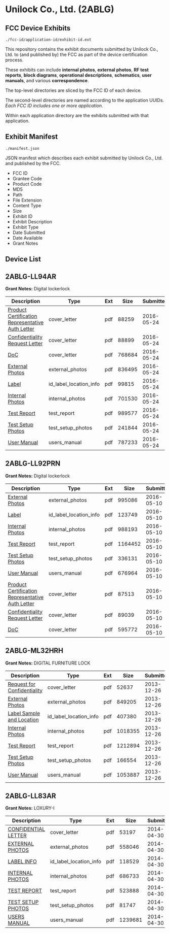 # Unilock Co., Ltd. (2ABLG)
## FCC Device Exhibits

```
./fcc-id/application-id/exhibit-id.ext
```

This repository contains the exhibit documents submitted by Unilock Co., Ltd. to (and published by) the FCC as part of the device certification process.

These exhibits can include **internal photos**, **external photos**, **RF test reports**, **block diagrams**, **operational descriptions**, **schematics**, **user manuals**, and various **correspondence**.

The top-level directories are sliced by the FCC ID of each device.

The second-level directories are named according to the application UUIDs. *Each FCC ID includes one or more application.*

Within each application directory are the exhibits submitted with that application. 

## Exhibit Manifest

```
./manifest.json
```

JSON manifest which describes each exhibit submitted by Unilock Co., Ltd. and published by the FCC.

- FCC ID
- Grantee Code
- Product Code
- MD5
- Path
- File Extension
- Content Type
- Size
- Exhibit ID
- Exhibit Description
- Exhibit Type
- Date Submitted
- Date Available
- Grant Notes

## Device List
## 2ABLG-LL94AR
**Grant Notes:** Digital lockerlock

| Description | Type | Ext | Size | Submitted | Available |
| ----------- | ---- | --- | ---- | --------- | --------- |
| [Product Certification Representative Auth Letter](2ABLG-LL94AR/3eb2fd871014a77bfed7400cd81270b1/3002697.pdf) | cover_letter | pdf | 88259 | 2016-05-24 | 2016-05-24 |
| [Confidentiality Request Letter](2ABLG-LL94AR/3eb2fd871014a77bfed7400cd81270b1/3002698.pdf) | cover_letter | pdf | 88899 | 2016-05-24 | 2016-05-24 |
| [DoC](2ABLG-LL94AR/3eb2fd871014a77bfed7400cd81270b1/3002699.pdf) | cover_letter | pdf | 768684 | 2016-05-24 | 2016-05-24 |
| [External Photos](2ABLG-LL94AR/3eb2fd871014a77bfed7400cd81270b1/3002706.pdf) | external_photos | pdf | 836495 | 2016-05-24 | 2016-05-24 |
| [Label](2ABLG-LL94AR/3eb2fd871014a77bfed7400cd81270b1/3002705.pdf) | id_label_location_info | pdf | 99815 | 2016-05-24 | 2016-05-24 |
| [Internal Photos](2ABLG-LL94AR/3eb2fd871014a77bfed7400cd81270b1/3002707.pdf) | internal_photos | pdf | 701530 | 2016-05-24 | 2016-05-24 |
| [Test Report](2ABLG-LL94AR/3eb2fd871014a77bfed7400cd81270b1/3002704.pdf) | test_report | pdf | 989577 | 2016-05-24 | 2016-05-24 |
| [Test Setup Photos](2ABLG-LL94AR/3eb2fd871014a77bfed7400cd81270b1/3002703.pdf) | test_setup_photos | pdf | 241844 | 2016-05-24 | 2016-05-24 |
| [User Manual](2ABLG-LL94AR/3eb2fd871014a77bfed7400cd81270b1/3002708.pdf) | users_manual | pdf | 787233 | 2016-05-24 | 2016-05-24 |
## 2ABLG-LL92PRN
**Grant Notes:** Digital lockerlock

| Description | Type | Ext | Size | Submitted | Available |
| ----------- | ---- | --- | ---- | --------- | --------- |
| [External Photos](2ABLG-LL92PRN/94fe9264ee8d2f49802b4799bd83ef39/2985657.pdf) | external_photos | pdf | 995086 | 2016-05-10 | 2016-05-10 |
| [Label](2ABLG-LL92PRN/94fe9264ee8d2f49802b4799bd83ef39/2985656.pdf) | id_label_location_info | pdf | 123749 | 2016-05-10 | 2016-05-10 |
| [Internal Photos](2ABLG-LL92PRN/94fe9264ee8d2f49802b4799bd83ef39/2985661.pdf) | internal_photos | pdf | 988193 | 2016-05-10 | 2016-05-10 |
| [Test Report](2ABLG-LL92PRN/94fe9264ee8d2f49802b4799bd83ef39/2985653.pdf) | test_report | pdf | 1164452 | 2016-05-10 | 2016-05-10 |
| [Test Setup Photos](2ABLG-LL92PRN/94fe9264ee8d2f49802b4799bd83ef39/2985652.pdf) | test_setup_photos | pdf | 336131 | 2016-05-10 | 2016-05-10 |
| [User Manual](2ABLG-LL92PRN/94fe9264ee8d2f49802b4799bd83ef39/2985671.pdf) | users_manual | pdf | 676964 | 2016-05-10 | 2016-05-10 |
| [Product Certification Representative Auth Letter](2ABLG-LL92PRN/94fe9264ee8d2f49802b4799bd83ef39/2985644.pdf) | cover_letter | pdf | 87513 | 2016-05-10 | 2016-05-10 |
| [Confidentiality Request Letter](2ABLG-LL92PRN/94fe9264ee8d2f49802b4799bd83ef39/2985646.pdf) | cover_letter | pdf | 89039 | 2016-05-10 | 2016-05-10 |
| [DoC](2ABLG-LL92PRN/94fe9264ee8d2f49802b4799bd83ef39/2985647.pdf) | cover_letter | pdf | 595772 | 2016-05-10 | 2016-05-10 |
## 2ABLG-ML32HRH
**Grant Notes:** DIGITAL FURNITURE LOCK

| Description | Type | Ext | Size | Submitted | Available |
| ----------- | ---- | --- | ---- | --------- | --------- |
| [Request for Confidentiality](2ABLG-ML32HRH/9853d4bef6d261601509a8d097269322/2151678.pdf) | cover_letter | pdf | 52637 | 2013-12-26 | 2013-12-26 |
| [External Photos](2ABLG-ML32HRH/9853d4bef6d261601509a8d097269322/2151674.pdf) | external_photos | pdf | 849205 | 2013-12-26 | 2013-12-26 |
| [Label Sample and Location](2ABLG-ML32HRH/9853d4bef6d261601509a8d097269322/2151676.pdf) | id_label_location_info | pdf | 407380 | 2013-12-26 | 2013-12-26 |
| [Internal Photos](2ABLG-ML32HRH/9853d4bef6d261601509a8d097269322/2151675.pdf) | internal_photos | pdf | 1018355 | 2013-12-26 | 2013-12-26 |
| [Test Report](2ABLG-ML32HRH/9853d4bef6d261601509a8d097269322/2151680.pdf) | test_report | pdf | 1212894 | 2013-12-26 | 2013-12-26 |
| [Test Setup Photos](2ABLG-ML32HRH/9853d4bef6d261601509a8d097269322/2151679.pdf) | test_setup_photos | pdf | 166554 | 2013-12-26 | 2013-12-26 |
| [User Manual](2ABLG-ML32HRH/9853d4bef6d261601509a8d097269322/2151673.pdf) | users_manual | pdf | 1053887 | 2013-12-26 | 2013-12-26 |
## 2ABLG-LL83AR
**Grant Notes:** LOXURY-I

| Description | Type | Ext | Size | Submitted | Available |
| ----------- | ---- | --- | ---- | --------- | --------- |
| [CONFIDENTIAL LETTER](2ABLG-LL83AR/b9234b488e1c7c9f2446ac0f82f95dac/2255972.pdf) | cover_letter | pdf | 53197 | 2014-04-30 | 2014-04-30 |
| [EXTERNAL PHOTOS](2ABLG-LL83AR/b9234b488e1c7c9f2446ac0f82f95dac/2255969.pdf) | external_photos | pdf | 558046 | 2014-04-30 | 2014-04-30 |
| [LABEL INFO](2ABLG-LL83AR/b9234b488e1c7c9f2446ac0f82f95dac/2255971.pdf) | id_label_location_info | pdf | 118529 | 2014-04-30 | 2014-04-30 |
| [INTERNAL PHOTOS](2ABLG-LL83AR/b9234b488e1c7c9f2446ac0f82f95dac/2255970.pdf) | internal_photos | pdf | 686733 | 2014-04-30 | 2014-04-30 |
| [TEST REPORT](2ABLG-LL83AR/b9234b488e1c7c9f2446ac0f82f95dac/2255974.pdf) | test_report | pdf | 523888 | 2014-04-30 | 2014-04-30 |
| [TEST SETUP PHOTOS](2ABLG-LL83AR/b9234b488e1c7c9f2446ac0f82f95dac/2255973.pdf) | test_setup_photos | pdf | 81747 | 2014-04-30 | 2014-04-30 |
| [USERS MANUAL](2ABLG-LL83AR/b9234b488e1c7c9f2446ac0f82f95dac/2255968.pdf) | users_manual | pdf | 1239681 | 2014-04-30 | 2014-04-30 |
